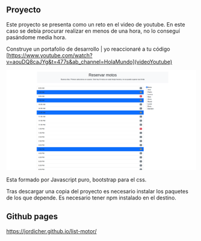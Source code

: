 ## Proyecto

Este proyecto se presenta como un reto en el video de youtube. 
En este caso se debía procurar realizar en menos de una hora, no lo conseguí pasándome media hora.

Construye un portafolio de desarrollo | yo reaccionaré a tu código
[https://www.youtube.com/watch?v=aouDQ8caJYg&t=477s&ab_channel=HolaMundo](videoYoutube)


![Design preview](./img/reservar.png)

Esta formado por Javascript puro, bootstrap para el css.

Tras descargar una copia del proyecto es necesario instalar los paquetes de los que depende.
Es necesario tener npm instalado en el destino.


## Github pages
https://jordicher.github.io/list-motor/